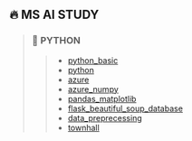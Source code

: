 ## 🔥 **MS AI STUDY**

> ### 🐍 PYTHON
> > - [python_basic](https://github.com/seungbummm/Ms-AiSchool/tree/main/22.10.13_python_basic)
> > - [python](https://github.com/seungbummm/Ms-AiSchool/tree/main/22.10.14_python)
> > - [azure](https://github.com/seungbummm/Ms-AiSchool/tree/main/22.10.17_azure)
> > - [azure_numpy](https://github.com/seungbummm/Ms-AiSchool/tree/main/22.10.18_azure_numpy)
> > - [pandas_matplotlib](https://github.com/seungbummm/Ms-AiSchool/tree/main/22.10.19_pandas_matplotlib)
> > - [flask_beautiful_soup_database](https://github.com/seungbummm/Ms-AiSchool/tree/main/22.10.20_flask_beautiful_soup_database)
> > - [data_preprecessing](https://github.com/seungbummm/Ms-AiSchool/tree/main/22.10.21_data_preprocessing)
> > - [townhall](https://github.com/seungbummm/Ms-AiSchool/tree/main/22.10.25_townhall)
